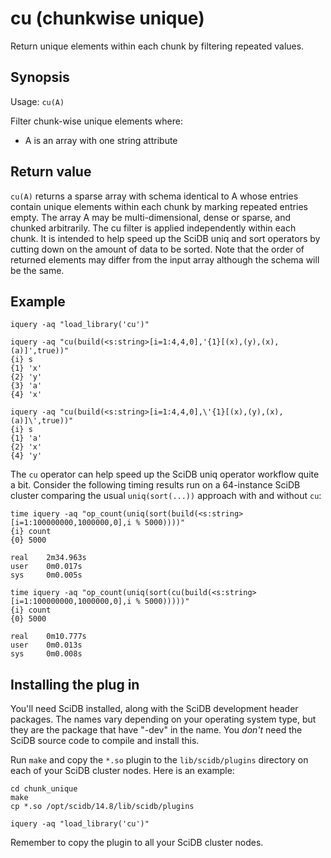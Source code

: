 # cu   (chunkwise unique)


Return unique elements within each chunk by filtering repeated values.


## Synopsis
Usage: `cu(A)`

Filter chunk-wise unique elements where:

  - A is an array with one string attribute

## Return value

`cu(A)` returns a sparse array with schema identical to A whose entries contain
unique elements within each chunk by marking repeated entries empty. The array
A may be multi-dimensional, dense or sparse, and chunked arbitrarily.  The cu
filter is applied independently within each chunk. It is intended to help speed
up the SciDB uniq and sort operators by cutting down on the amount of data to
be sorted. Note that the order of returned elements may differ from the input
array although the schema will be the same.


## Example
```
iquery -aq "load_library('cu')"

iquery -aq "cu(build(<s:string>[i=1:4,4,0],'{1}[(x),(y),(x),(a)]',true))"
{i} s
{1} 'x'
{2} 'y'
{3} 'a'
{4} 'x'

iquery -aq "cu(build(<s:string>[i=1:4,4,0],\'{1}[(x),(y),(x),(a)]\',true))"
{i} s
{1} 'a'
{2} 'x'
{4} 'y'
```

The `cu` operator can help speed up the SciDB uniq operator workflow quite a bit.
Consider the following timing results run on a 64-instance SciDB cluster comparing
the usual `uniq(sort(...))` approach with and without `cu`:
```
time iquery -aq "op_count(uniq(sort(build(<s:string>[i=1:100000000,1000000,0],i % 5000))))"
{i} count
{0} 5000

real    2m34.963s
user    0m0.017s
sys     0m0.005s

time iquery -aq "op_count(uniq(sort(cu(build(<s:string>[i=1:100000000,1000000,0],i % 5000)))))"
{i} count
{0} 5000

real    0m10.777s
user    0m0.013s
sys     0m0.008s
```
   

## Installing the plug in

You'll need SciDB installed, along with the SciDB development header packages.
The names vary depending on your operating system type, but they are the
package that have "-dev" in the name. You *don't* need the SciDB source code to
compile and install this.

Run `make` and copy  the `*.so` plugin to the `lib/scidb/plugins`
directory on each of your SciDB cluster nodes. Here is an example:

```
cd chunk_unique
make
cp *.so /opt/scidb/14.8/lib/scidb/plugins

iquery -aq "load_library('cu')"
```
Remember to copy the plugin to all your SciDB cluster nodes.

